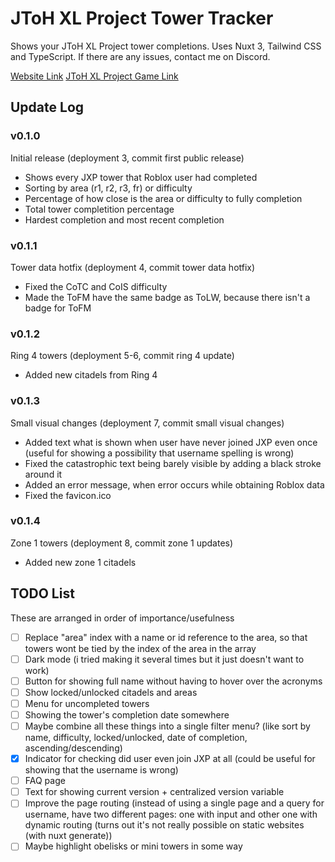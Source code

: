 # JToH XL Project Tower Tracker

Shows your JToH XL Project tower completions.
Uses Nuxt 3, Tailwind CSS and TypeScript.
If there are any issues, contact me on Discord.

[Website Link](https://qaptivator.github.io/jtoh-xl-tower-tracker/)
[JToH XL Project Game Link](https://www.roblox.com/games/13218032675/)

## Update Log

### v0.1.0

Initial release (deployment 3, commit first public release)

- Shows every JXP tower that Roblox user had completed
- Sorting by area (r1, r2, r3, fr) or difficulty
- Percentage of how close is the area or difficulty to fully completion
- Total tower completition percentage
- Hardest completion and most recent completion

### v0.1.1

Tower data hotfix (deployment 4, commit tower data hotfix)

- Fixed the CoTC and CoIS difficulty
- Made the ToFM have the same badge as ToLW, because there isn't a badge for ToFM

### v0.1.2

Ring 4 towers (deployment 5-6, commit ring 4 update)

- Added new citadels from Ring 4

### v0.1.3

Small visual changes (deployment 7, commit small visual changes)

- Added text what is shown when user have never joined JXP even once (useful for showing a possibility that username spelling is wrong)
- Fixed the catastrophic text being barely visible by adding a black stroke around it
- Added an error message, when error occurs while obtaining Roblox data
- Fixed the favicon.ico

### v0.1.4

Zone 1 towers (deployment 8, commit zone 1 updates)

- Added new zone 1 citadels

## TODO List

These are arranged in order of importance/usefulness

- [ ] Replace "area" index with a name or id reference to the area, so that towers wont be tied by the index of the area in the array
- [ ] Dark mode (i tried making it several times but it just doesn't want to work)
- [ ] Button for showing full name without having to hover over the acronyms
- [ ] Show locked/unlocked citadels and areas
- [ ] Menu for uncompleted towers
- [ ] Showing the tower's completion date somewhere
- [ ] Maybe combine all these things into a single filter menu? (like sort by name, difficulty, locked/unlocked, date of completion, ascending/descending)
- [x] Indicator for checking did user even join JXP at all (could be useful for showing that the username is wrong)
- [ ] FAQ page
- [ ] Text for showing current version + centralized version variable
- [ ] Improve the page routing (instead of using a single page and a query for username, have two different pages: one with input and other one with dynamic routing (turns out it's not really possible on static websites (with nuxt generate))
- [ ] Maybe highlight obelisks or mini towers in some way
